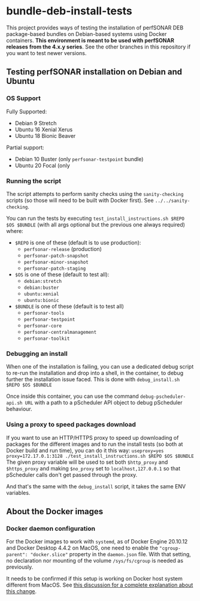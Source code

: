 # bundle-deb-install-tests

This project provides ways of testing the installation of perfSONAR DEB package-based bundles on Debian-based systems using Docker containers.  **This environment is meant to be used with perfSONAR releases from the 4.x.y series**.  See the other branches in this repository if you want to test newer versions.

## Testing perfSONAR installation on Debian and Ubuntu

### OS Support
Fully Supported:
 * Debian 9 Stretch
 * Ubuntu 16 Xenial Xerus
 * Ubuntu 18 Bionic Beaver

Partial support:
 * Debian 10 Buster (only `perfsonar-testpoint` bundle)
 * Ubuntu 20 Focal (only 

### Running the script
The script attempts to perform sanity checks using the `sanity-checking` scripts (so those will need to be built with Docker first). See `../../sanity-checking`.

You can run the tests by executing `test_install_instructions.sh $REPO $OS $BUNDLE` (with all args optional but the previous one always required) where:

 * `$REPO` is one of these (default is to use production):
   * `perfsonar-release` (production)
   * `perfsonar-patch-snapshot`
   * `perfsonar-minor-snapshot`
   * `perfsonar-patch-staging`
 * `$OS` is one of these (default to test all):
   * `debian:stretch`
   * `debian:buster`
   * `ubuntu:xenial`
   * `ubuntu:bionic`
 * `$BUNDLE` is one of these (default is to test all)
   * `perfsonar-tools`
   * `perfsonar-testpoint`
   * `perfsonar-core`
   * `perfsonar-centralmanagement`
   * `perfsonar-toolkit`

### Debugging an install
When one of the installation is failing, you can use a dedicated debug script to re-run the installation and drop into a shell, in the container, to debug further the installation issue faced.  This is done with `debug_install.sh $REPO $OS $BUNDLE`

Once inside this container, you can use the command `debug-pscheduler-api.sh URL` with a path to a pScheduler API object to debug pScheduler behaviour.

### Using a proxy to speed packages download
If you want to use an HTTP/HTTPS proxy to speed up downloading of packages for the different images and to run the install tests (so both at Docker build and run time), you can do it this way: `useproxy=yes proxy=172.17.0.1:3128 ./test_install_instructions.sh $REPO $OS $BUNDLE`  The given proxy variable will be used to set both `$http_proxy` and `$https_proxy` and making `$no_proxy` set to `localhost,127.0.0.1` so that pScheduler calls don't get passed through the proxy.

And that's the same with the `debug_install` script, it takes the same ENV variables.

## About the Docker images

### Docker daemon configuration

For the Docker images to work with `systemd`, as of Docker Engine 20.10.12 and Docker Desktop 4.4.2 on MacOS, one need to enable the `"cgroup-parent": "docker.slice"` property in the `daemon.json` file. With that setting, no declaration nor mounting of the volume `/sys/fs/cgroup` is needed as previously.

It needs to be confirmed if this setup is working on Docker host system different from MacOS.  See [this discussion for a complete explanation about this change](https://serverfault.com/questions/1053187/systemd-fails-to-run-in-a-docker-container-when-using-cgroupv2-cgroupns-priva).
